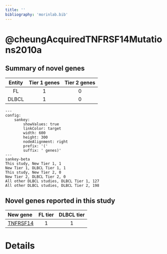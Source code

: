 ```yaml
---
title: ''
bibliography: 'morinlab.bib'
---
```


# @cheungAcquiredTNFRSF14Mutations2010a
## Summary of novel genes

|Entity| Tier 1 genes| Tier 2 genes|
|:-:|:-:|:-:|
|FL|1|0|
|DLBCL|1|0|
```mermaid
---
config:
    sankey:
        showValues: true
        linkColor: target
        width: 600
        height: 300
        nodeAlignment: right
        prefix: '('
        suffix: ' genes)'
---
sankey-beta
This study, New Tier 1, 1
New Tier 1, DLBCL Tier 1, 1
This study, New Tier 2, 0
New Tier 2, DLBCL Tier 2, 0
All other DLBCL studies, DLBCL Tier 1, 127
All other DLBCL studies, DLBCL Tier 2, 198
```


## Novel genes reported in this study

|New gene|FL tier|DLBCL tier|
|:-|:-:|:-:|
|[TNFRSF14](TNFRSF14)|1 |1 |

# Details

